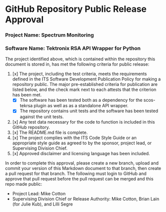 # GitHub Repository Public Release Approval

### Project Name: Spectrum Monitoring
### Software Name: Tektronix RSA API Wrapper for Python

The project identified above, which is contained within the repository this document is stored in, has met the following criteria for public release:

1. [x] The project, including the test criteria, meets the requirements defined in the ITS Software Development Publication Policy for making a repository public. The major pre-established criteria for publication are listed below, and the check mark next to each attests that the criterion has been met.
    * [x] The software has been tested both as a dependency for the scos-tekrsa plugin as well as as a standalone API wrapper.
    * [x] The repository contains unit tests and the software has been tested against the unit tests.
2. [x] Any test data necessary for the code to function is included in this GitHub repository.
3. [x] The README.md file is complete.
4. [x] The project complies with the ITS Code Style Guide or an appropriate style guide as agreed to by the sponsor, project lead, or Supervising Division Chief.
5. [x] Approved disclaimer and licensing language has been included.

In order to complete this approval, please create a new branch, upload and commit your version of this Markdown document to that branch, then create a pull request for that branch. The following must login to GitHub and approve that pull request before the pull request can be merged and this repo made public:
* Project Lead: Mike Cotton
* Supervising Division Chief or Release Authority: Mike Cotton, Brian Lain (for Julie Kub), and Lilli Segre
